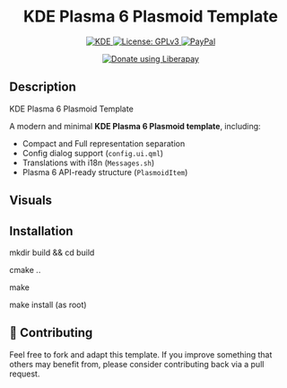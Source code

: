 <div align="center">
  <h1>KDE Plasma 6 Plasmoid Template</h1>
  
  <a href="https://kde.org/de/">
  <img src="https://img.shields.io/badge/KDE_Plasma-6.1+-blue?style=flat&logo=kde" alt="KDE">
</a>

 <a href="https://www.gnu.org/licenses/gpl-3.0.html">
  <img src="https://img.shields.io/badge/License-GPLv3-blue.svg" alt="License: GPLv3">
</a>

  <a href="https://paypal.me/agundur">
  <img src="https://img.shields.io/badge/donate-PayPal-%2337a556" alt="PayPal">
</a>

<noscript><a href="https://liberapay.com/Agundur/donate"><img alt="Donate using Liberapay" src="https://liberapay.com/assets/widgets/donate.svg"></a></noscript>
</a></div>

## Description
KDE Plasma 6 Plasmoid Template 


A modern and minimal **KDE Plasma 6 Plasmoid template**, including:

- Compact and Full representation separation
- Config dialog support (`config.ui.qml`)
- Translations with i18n (`Messages.sh`)
- Plasma 6 API-ready structure (`PlasmoidItem`)


## Visuals



## Installation
mkdir build && cd build

cmake ..

make

make install (as root)


## 🤝 Contributing

Feel free to fork and adapt this template. If you improve something that others may benefit from, please consider contributing back via a pull request.